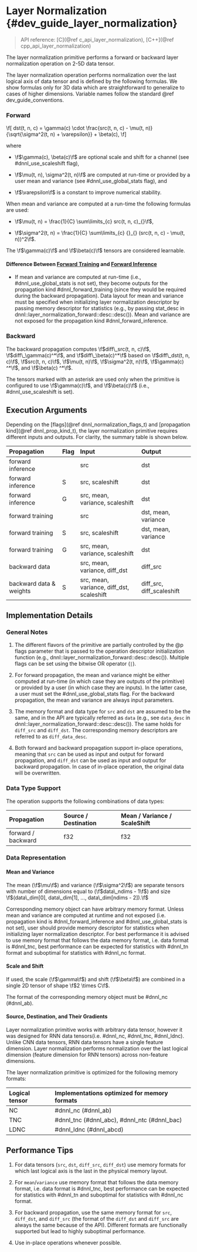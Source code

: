 Layer Normalization {#dev_guide_layer_normalization}
====================================================

>
> API reference: [C](@ref c_api_layer_normalization), [C++](@ref cpp_api_layer_normalization)
>

The layer normalization primitive performs a forward or backward layer
normalization operation on 2-5D data tensor.

The layer normalization operation performs normalization over the last logical
axis of data tensor and is defined by the following formulas. We show
formulas only for 3D data which are straightforward to generalize to
cases of higher dimensions. Variable names follow the standard
@ref dev_guide_conventions.

### Forward

\f[
    dst(t, n, c) =
       \gamma(c) \cdot
       \frac{src(t, n, c) - \mu(t, n)} {\sqrt{\sigma^2(t, n) + \varepsilon}}
       + \beta(c),
\f]

where

- \f$\gamma(c), \beta(c)\f$ are optional scale and shift for a channel
(see #dnnl_use_scaleshift flag),

- \f$\mu(t, n), \sigma^2(t, n)\f$ are computed at run-time or provided by a user
mean and variance (see #dnnl_use_global_stats flag),
and

- \f$\varepsilon\f$ is a constant to improve numerical stability.

When mean and variance are computed at a run-time the following formulas are
used:

- \f$\mu(t, n) = \frac{1}{C} \sum\limits_{c} src(t, n, c)_{}\f$,

- \f$\sigma^2(t, n) = \frac{1}{C} \sum\limits_{c} {}_{} (src(t, n, c) - \mu(t, n))^2\f$.

The \f$\gamma(c)\f$ and \f$\beta(c)\f$ tensors are considered learnable.

#### Difference Between [Forward Training](#dnnl_forward_training) and [Forward Inference](#dnnl_forward_inference)

 * If mean and variance are computed at run-time (i.e., #dnnl_use_global_stats
   is not set), they become outputs for the propagation kind
   #dnnl_forward_training (since they would be required during the backward
   propagation). Data layout for mean and variance must be specified when
   initializing layer normalization descriptor by passing memory descriptor
   for statistics (e.g., by passing stat_desc in
   dnnl::layer_normalization_forward::desc::desc()). Mean and variance are
   not exposed for the propagation kind #dnnl_forward_inference.

### Backward

The backward propagation computes
\f$diff\_src(t, n, c)\f$,
\f$diff\_\gamma(c)^*\f$, and \f$diff\_\beta(c)^*\f$
based on
\f$diff\_dst(t, n, c)\f$, \f$src(t, n, c)\f$, \f$\mu(t, n)\f$,
\f$\sigma^2(t, n)\f$, \f$\gamma(c) ^*\f$, and \f$\beta(c) ^*\f$.

The tensors marked with an asterisk are used only when the primitive is
configured to use \f$\gamma(c)\f$, and \f$\beta(c)\f$ (i.e.,
#dnnl_use_scaleshift is set).

## Execution Arguments

Depending on the [flags](@ref dnnl_normalization_flags_t) and
[propagation kind](@ref dnnl_prop_kind_t), the layer normalization primitive
requires different inputs and outputs. For clarity, the summary table is shown
below.

| Propagation             | Flag | Input                                | Output
| :--                     | :--  | :--                                  | :--
| forward inference       |      | src                                  | dst
| forward inference       | S    | src, scaleshift                      | dst
| forward inference       | G    | src, mean, variance, scaleshift      | dst
| forward training        |      | src                                  | dst, mean, variance
| forward training        | S    | src, scaleshift                      | dst, mean, variance
| forward training        | G    | src, mean, variance, scaleshift      | dst
| backward data           |      | src, mean, variance, diff_dst        | diff_src
| backward data & weights | S    | src, mean, variance, diff_dst, scaleshift | diff_src, diff_scaleshift


## Implementation Details

### General Notes

1. The different flavors of the primitive are partially controlled by the @p
   flags parameter that is passed to the operation descriptor initialization
   function (e.g., dnnl::layer_normalization_forward::desc::desc()). Multiple
   flags can be set using the bitwise OR operator (`|`).

2. For forward propagation, the mean and variance might be either computed at
   run-time (in which case they are outputs of the primitive) or provided by
   a user (in which case they are inputs). In the latter case, a user must set
   the #dnnl_use_global_stats flag. For the backward propagation, the mean and
   variance are always input parameters.

3. The memory format and data type for `src` and `dst` are assumed to be the
   same, and in the API are typically referred as `data` (e.g., see `data_desc`
   in dnnl::layer_normalization_forward::desc::desc()). The same holds for
   `diff_src` and `diff_dst`. The corresponding memory descriptors are referred
   to as `diff_data_desc`.

4. Both forward and backward propagation support in-place operations, meaning
   that `src` can be used as input and output for forward propagation, and
   `diff_dst` can be used as input and output for backward propagation. In case
   of in-place operation, the original data will be overwritten.

### Data Type Support

The operation supports the following combinations of data types:

| Propagation        | Source / Destination | Mean / Variance / ScaleShift
| :--                | :--                  | :--
| forward / backward | f32                  | f32

### Data Representation

#### Mean and Variance

The mean (\f$\mu\f$) and variance (\f$\sigma^2\f$) are
separate tensors with number of dimensions equal to (\f$data\_ndims - 1\f$) and size
\f$(data\_dim[0], data\_dim[1], ..., data\_dim[ndims - 2]).\f$

Corresponding memory object can have arbitrary memory format. Unless mean and
variance are computed at runtime and not exposed (i.e. propagation kind is
#dnnl_forward_inference and #dnnl_use_global_stats is not set), user should
provide memory descriptor for statistics when initializing layer normalization
descriptor. For best performance it is advised to use memory format that follows
the data memory format, i.e. data format is #dnnl_tnc, best performance can be
expected for statistics with #dnnl_tn format and suboptimal for statistics with
#dnnl_nc format.

#### Scale and Shift

If used, the scale (\f$\gamma\f$) and shift (\f$\beta\f$) are
combined in a single 2D tensor of shape \f$2 \times C\f$.

The format of the corresponding memory object must be #dnnl_nc (#dnnl_ab).

#### Source, Destination, and Their Gradients

Layer normalization primitive works with arbitrary data tensor, however it was
designed for RNN data tensors(i.e. #dnnl_nc, #dnnl_tnc, #dnnl_ldnc).
Unlike CNN data tensors, RNN data tensors have a single feature dimension.
Layer normalization performs normalization over the last logical dimension
(feature dimension for RNN tensors) across non-feature dimensions.

The layer normalization primitive is optimized for the following memory formats:

| Logical tensor | Implementations optimized for memory formats
| :--            | :--
| NC             | #dnnl_nc (#dnnl_ab)
| TNC            | #dnnl_tnc (#dnnl_abc), #dnnl_ntc (#dnnl_bac)
| LDNC           | #dnnl_ldnc (#dnnl_abcd)

## Performance Tips
1. For data tensors (`src`, `dst`, `diff_src`, `diff_dst`) use memory
   formats for which last logical axis is the last in the physical memory layout.

2. For `mean`/`variance` use memory format that follows the data memory format, i.e.
   data format is #dnnl_tnc, best performance can be expected for statistics
   with #dnnl_tn and suboptimal for statistics with #dnnl_nc format.

3. For backward propagation, use the same memory format for `src`, `diff_dst`,
   and `diff_src` (the format of the `diff_dst` and `diff_src` are always the
   same because of the API). Different formats are functionally supported but
   lead to highly suboptimal performance.

4. Use in-place operations whenever possible.


